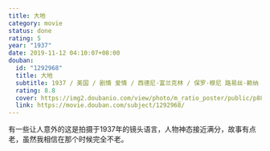 ```yaml
---
title: 大地
category: movie
status: done
rating: 5
year: "1937"
date: 2019-11-12 04:10:07+08:00
douban:
  id: "1292968"
  title: 大地
  subtitle: 1937 / 美国 / 剧情 爱情 / 西德尼·富兰克林 / 保罗·穆尼 路易丝·赖纳
  rating: 8.8
  cover: https://img2.doubanio.com/view/photo/m_ratio_poster/public/p881922842.jpg
  link: https://movie.douban.com/subject/1292968/
---
```


有一些让人意外的这是拍摄于1937年的镜头语言，人物神态接近满分，故事有点老，虽然我相信在那个时候完全不老。
